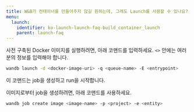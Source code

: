 ```yaml
---
title: W&B가 컨테이너를 만들어주지 않길 원하는데, 그래도 Launch를 사용할 수 있나요?
menu:
  launch:
    identifier: ko-launch-launch-faq-build_container_launch
    parent: launch-faq
---
```


사전 구축된 Docker 이미지를 실행하려면, 아래 코맨드를 입력하세요. `<>` 안에는 여러분의 정보를 입력해야 합니다.

```bash
wandb launch -d <docker-image-uri> -q <queue-name> -E <entrypoint>
```

이 코맨드는 job을 생성하고 run을 시작합니다.

이미지로부터 job을 생성하려면, 아래 코맨드를 사용하세요.

```bash
wandb job create image <image-name> -p <project> -e <entity>
```